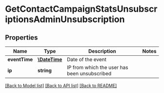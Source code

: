 # GetContactCampaignStatsUnsubscriptionsAdminUnsubscription

## Properties
Name | Type | Description | Notes
------------ | ------------- | ------------- | -------------
**eventTime** | [**\DateTime**](\DateTime.md) | Date of the event | 
**ip** | **string** | IP from which the user has been unsubscribed | 

[[Back to Model list]](../README.md#documentation-for-models) [[Back to API list]](../README.md#documentation-for-api-endpoints) [[Back to README]](../README.md)


